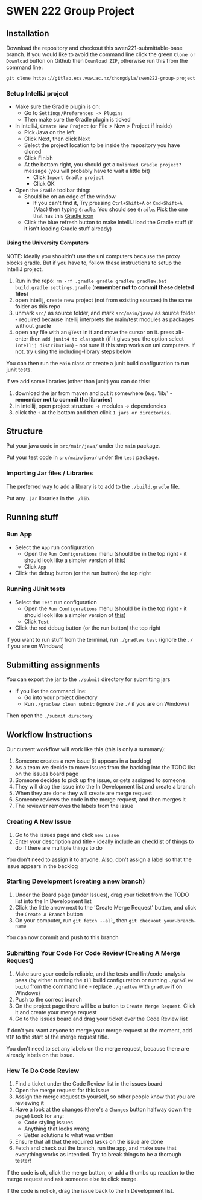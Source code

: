 # SWEN 222 Group Project

## Installation

Download the repository and checkout this swen221-submittable-base branch. If
you would like to avoid the command line click the green `Clone or Download`
button on Github then `Download ZIP`, otherwise run this from the command line:

    git clone https://gitlab.ecs.vuw.ac.nz/chongdyla/swen222-group-project

### Setup IntelliJ project

- Make sure the Gradle plugin is on:
    - Go to `Settings/Preferences -> Plugins`
    - Then make sure the Gradle plugin is ticked
- In IntelliJ, `Create New Project` (or File > New > Project if inside)
    - Pick Java on the left
    - Click Next, then click Next
    - Select the project location to be inside the repository you have cloned
    - Click Finish
    - At the bottom right, you should get a `Unlinked Gradle project?` message
      (you will probably have to wait a little bit)
        - Click `Import Gradle project`
        - Click OK
- Open the `Gradle` toolbar thing:
    - Should be on an edge of the window
        - If you can't find it, Try pressing `Ctrl+Shift+A` or `Cmd+Shift+A`
          (Mac) then typing `Gradle`. You should see `Gradle`. Pick the one
          that has this
          [Gradle icon](https://lh6.googleusercontent.com/-fvt5jz8KJ9E/AAAAAAAAAAI/AAAAAAAAAAc/-dxpnszHExs/photo.jpg)
    - Click the blue refresh button to make IntelliJ load the Gradle stuff (if
      it isn't loading Gradle stuff already)

#### Using the University Computers

NOTE: Ideally you shouldn't use the uni computers because the proxy blocks
gradle. But if you have to, follow these instructions to setup the IntelliJ
project.

1. Run in the repo: `rm -rf .gradle gradle gradlew gradlew.bat build.gradle
   settings.gradle` (**remember not to commit these deleted files**)
2. open intellij, create new project (not from existing sources) in the same
   folder as this repo
3. unmark `src/` as source folder, and mark `src/main/java/` as source folder -
   required because intellij interprets the main/test modules as packages
   without gradle
4. open any file with an `@Test` in it and move the cursor on it. press
   alt-enter then `add junit4 to classpath` (if it gives you the option select
   `intellij distribution`) - not sure if this step works on uni computers. if
   not, try using the including-library steps below

You can then run the `Main` class or create a junit build configuration to run junit tests.

If we add some libraries (other than junit) you can do this:

1. download the jar from maven and put it somewhere (e.g. 'lib/' - **remember
   not to commit the libraries**)
2. in intellij, open project structure -> modules -> dependencies
3. click the `+` at the bottom and then click `1 jars or directories`.

## Structure

Put your java code in `src/main/java/` under the `main` package.

Put your test code in `src/main/java/` under the `test` package.

### Importing Jar files / Libraries

The preferred way to add a library is to add to the `./build.gradle` file.

Put any `.jar` libraries in the `./lib`.

## Running stuff

### Run App

- Select the `App` run configuration
    - Open the `Run Configurations` menu (should be in the top right - it
      should look like a simpler version of
      [this](https://i.stack.imgur.com/UkljJ.png))
    - Click `App`
- Click the debug button (or the run button) the top right

### Running JUnit tests

- Select the `Test` run configuration
    - Open the `Run Configurations` menu (should be in the top right - it
      should look like a simpler version of
      [this](https://i.stack.imgur.com/UkljJ.png))
    - Click `Test`
- Click the red debug button (or the run button) the top right

If you want to run stuff from the terminal, run `./gradlew test` (ignore the
`./` if you are on Windows)

## Submitting assignments

You can export the jar to the `./submit` directory for submitting jars

- If you like the command line:
    - Go into your project directory
    - Run `./gradlew clean submit` (ignore the `./` if you are on Windows)

Then open the `./submit directory`

## Workflow Instructions

Our current workflow will work like this (this is only a summary):

1. Someone creates a new issue (it appears in a backlog)
1. As a team we decide to move issues from the backlog into the TODO list on
   the issues board page
1. Someone decides to pick up the issue, or gets assigned to someone.
1. They will drag the issue into the In Development list and create a branch
1. When they are done they will create are merge request
1. Someone reviews the code in the merge request, and then merges it
1. The reviewer removes the labels from the issue

### Creating A New Issue

1. Go to the issues page and click `new issue`
1. Enter your description and title - ideally include an checklist of things to
   do if there are multiple things to do

You don't need to assign it to anyone. Also, don't assign a label so that the
issue appears in the backlog

### Starting Development (creating a new branch)

1. Under the Board page (under Issues), drag your ticket from the TODO list
   into the In Development list
1. Click the little arrow next to the 'Create Merge Request' button, and click
   the `Create A Branch` button
1. On your computer, run `git fetch --all`, then `git checkout
   your-branch-name`

You can now commit and push to this branch

### Submitting Your Code For Code Review (Creating A Merge Request)

1. Make sure your code is reliable, and the tests and lint/code-analysis pass
   (by either running the `All` build configuration or running `./gradlew
   build` from the command line - replace `./gradlew` with `gradlew` if on
   Windows)
1. Push to the correct branch
1. On the project page there will be a button to `Create Merge Request`. Click
   it and create your merge request
1. Go to the issues board and drag your ticket over the Code Review list

If don't you want anyone to merge your merge request at the moment, add `WIP`
to the start of the merge request title.

You don't need to set any labels on the merge request, because there are
already labels on the issue.

### How To Do Code Review

1. Find a ticket under the Code Review list in the issues board
1. Open the merge request for this issue
1. Assign the merge request to yourself, so other people know that you are
   reviewing it
1. Have a look at the changes (there's a `Changes` button halfway down the
   page) Look for any:
    - Code styling issues
    - Anything that looks wrong
    - Better solutions to what was written
1. Ensure that all that the required tasks on the issue are done
1. Fetch and check out the branch, run the app, and make sure that everything
   works as intended. Try to break things to be a thorough tester!

If the code is ok, click the merge button, or add a thumbs up reaction to the
merge request and ask someone else to click merge.

If the code is not ok, drag the issue back to the In Development list.

